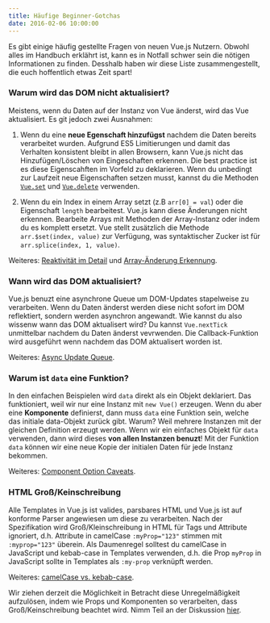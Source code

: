 ```yaml
---
title: Häufige Beginner-Gotchas
date: 2016-02-06 10:00:00
---
```


Es gibt einige häufig gestellte Fragen von neuen Vue.js Nutzern. Obwohl alles im Handbuch erklährt ist, kann es in Notfall schwer sein die nötigen Informationen zu finden. Desshalb haben wir diese Liste zusammengestellt, die euch hoffentlich etwas Zeit spart!

<!-- more -->

### Warum wird das DOM nicht aktualisiert?

Meistens, wenn du Daten auf der Instanz von Vue änderst, wird das Vue aktualisiert. Es git jedoch zwei Ausnahmen:

1. Wenn du eine **neue Egenschaft hinzufügst** nachdem die Daten bereits verarbeitet wurden. Aufgrund ES5 Limitierungen und damit das Verhalten konsistent bleibt in allen Browsern, kann Vue.js nicht das Hinzufügen/Löschen von Eingeschaften erkennen. Die best practice ist es diese Eigenscahften im Vorfeld zu deklarieren. Wenn du unbedingt zur Laufzeit neue Eigenschaften setzen musst, kannst du die Methoden [`Vue.set`](/api/#Vue-set) und [`Vue.delete`](/api/#Vue-delete) verwenden.

2. Wenn du ein Index in einem Array setzt (z.B `arr[0] = val`) oder die Eigenschaft `length` bearbeitest. Vue.js kann diese Änderungen nicht erkennen. Bearbeite Arrays mit Methoden der Array-Instanz oder indem du es komplett ersetzt. Vue stellt zusätzlich die Methode `arr.$set(index, value)` zur Verfügung, was syntaktischer Zucker ist für `arr.splice(index, 1, value)`.

Weiteres: [Reaktivität im Detail](/guide/reactivity.html) und [Array-Änderung Erkennung](http://vuejs.org/guide/list.html#Array-Change-Detection).

### Wann wird das DOM aktualisiert?

Vue.js benuzt eine asynchrone Queue um DOM-Updates stapelweise zu verarbeiten. Wenn du Daten änderst werden diese nicht sofort im DOM reflektiert, sondern werden asynchron angewandt. Wie kannst du also wissenw wann das DOM aktualisert wird? Du kannst `Vue.nextTick` unmittelbar nachdem du Daten änderst vevrwenden. Die Callback-Funktion wird ausgeführt wenn nachdem das DOM aktualisert worden ist.

Weiteres: [Async Update Queue](/guide/reactivity.html#Async-Update-Queue).

### Warum ist `data` eine Funktion?

In den einfachen Beispielen wird `data` direkt als ein Objekt deklariert. Das funktioniert, weil wir nur eine Instanz mit `new Vue()` erzeugen. Wenn du aber eine **Komponente** definierst, dann muss `data` eine Funktion sein, welche das initiale data-Objekt zurück gibt. Warum? Weil mehrere Instanzen mit der gleichen Definition erzeugt werden. Wenn wir ein einfaches Objekt für `data` verwenden, dann wird dieses **von allen Instanzen benuzt**! Mit der Funktion `data` können wir eine neue Kopie der initialen Daten für jede Instanz bekommen.

Weiteres: [Component Option Caveats](/guide/components.html#Component-Option-Caveats).

### HTML Groß/Keinschreibung

Alle Templates in Vue.js ist valides, parsbares HTML und Vue.js ist auf konforme Parser angewiesen um diese zu verarbeiten. Nach der Spezifikation wird Groß/Kleinschreibung in HTML für Tags und Attribute ignoriert, d.h. Attribute in camelCase `:myProp="123"` stimmen mit `:myprop="123"` überein. Als Daumenregel solltest du camelCase in JavaScript und kebab-case in Templates verwenden, d.h. die Prop `myProp` in JavaScript sollte in Templates als `:my-prop` verknüpft werden.

Weiteres: [camelCase vs. kebab-case](http://vuejs.org/guide/components.html#camelCase-vs-kebab-case).

Wir ziehen derzeit die Möglichkeit in Betracht diese Unregelmäßigkeit aufzulösen, indem wie Props und Komponenten so verarbeiten, dass Groß/Keinschreibung beachtet wird. Nimm Teil an der Diskussion [hier](https://github.com/vuejs/vue/issues/2308).
